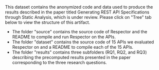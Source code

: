 This dataset contains the anonymized code and data used to produce the results described in the paper titled Generating REST API Specifications through Static Analysis, which is under review. Please click on "Tree" tab below to view the structure of this artifact.

- The folder "source" contains the source code of Respector and the README to compile and run Respector on the APIs.
- The folder "dataset" contains the source code of 15 APIs we evaluated Respector on and a README to compile each of the 15 APIs.
- The folder "results" contains three subfolders (RQ1, RQ2, and RQ3) describing the precomputed results presented in the paper corresponding to the three research questions.

